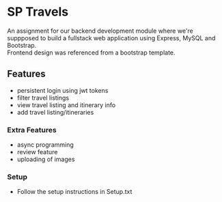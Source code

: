 # SP Travels
An assignment for our backend development module where we're suppposed to build a fullstack web application using Express, MySQL and Bootstrap.  
Frontend design was referenced from a bootstrap template.

## Features
- persistent login using jwt tokens
- filter travel listings
- view travel listing and itinerary info
- add travel listing/itineraries

### Extra Features
- async programming
- review feature
- uploading of images

### Setup
- Follow the setup instructions in Setup.txt